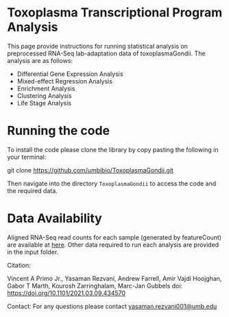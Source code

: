 # Toxoplasma Transcriptional Program Analysis

This page provide instructions for running statistical analysis on preprocessed RNA-Seq lab-adaptation data of toxoplasmaGondii. The analysis are as follows:

* Differential Gene Expression Analysis
* Mixed-effect Regression Analysis
* Enrichment Analysis
* Clustering Analysis
* Life Stage Analysis

# Running the code

To install the code please clone the library by copy pasting the following in your terminal:

git clone https://github.com/umbibio/ToxoplasmaGondii.git

Then navigate into the directory ```ToxoplasmaGondii``` to access the code and the required data.
# Data Availability

Aligned RNA-Seq read counts for each sample (generated by featureCount) are available at [here](https://markov.math.umb.edu/rnaseq_counts_toxoplasma/rnaseq_counts_toxo.zip). Other data required to run each analysis are provided in the input folder. 

Citation:

Vincent A Primo Jr., Yasaman Rezvani, Andrew Farrell, Amir Vajdi Hoojghan, Gabor T Marth, Kourosh Zarringhalam, Marc-Jan Gubbels
doi: https://doi.org/10.1101/2021.03.09.434570

Contact: For any questions please contact yasaman.rezvani001@umb.edu
